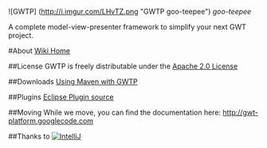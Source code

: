 ![GWTP] (http://i.imgur.com/LHvTZ.png "GWTP goo-teepee") *goo-teepee*

A complete model-view-presenter framework to simplify your next GWT project.

#About
[Wiki Home](https://github.com/ArcBees/GWTP/wiki)

##License
GWTP is freely distributable under the [Apache 2.0 License](http://www.apache.org/licenses/LICENSE-2.0.html)

##Downloads
[Using Maven with GWTP](Using-Gwtp-with-Maven)

##Plugins
[Eclipse Plugin source](https://github.com/ArcBees/gwtp-eclipse-plugin)

##Moving
While we move, you can find the documentation here:
http://gwt-platform.googlecode.com

##Thanks to
[![IntelliJ](https://lh6.googleusercontent.com/--QIIJfKrjSk/UJJ6X-UohII/AAAAAAAAAVM/cOW7EjnH778/s800/banner_IDEA.png)](http://www.jetbrains.com/idea/index.html)
